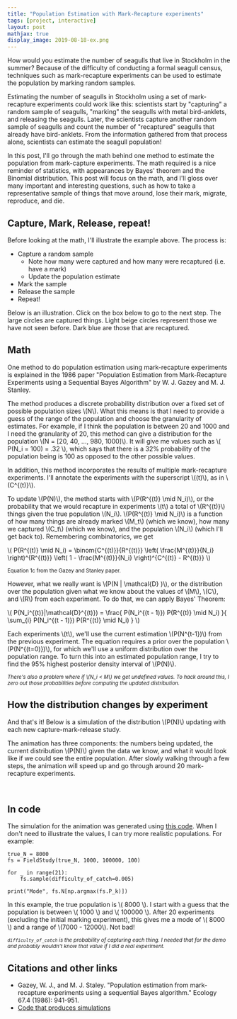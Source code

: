 ```yaml
---
title: "Population Estimation with Mark-Recapture experiments"
tags: [project, interactive]
layout: post
mathjax: true
display_image: 2019-08-18-ex.png
---
```


How would you estimate the number of seagulls that live in Stockholm in the summer? Because of the difficulty of conducting a formal seagull census,
techniques such as mark-recapture experiments can be used to estimate the population by marking random samples.

Estimating the number of seagulls in Stockholm using a set of mark-recapture experiments could work like this: scientists start by "capturing" a random sample of seagulls, "marking" the seagulls with metal bird-anklets, and releasing the seagulls. Later, the scientists capture another random sample of seagulls and count the number of "recaptured" seagulls that already have bird-anklets. From the information gathered from that process alone, scientists can estimate the seagull population!

In this post, I'll go through the math behind one method to estimate the population from mark-capture experiments. The math required is a nice reminder of statistics, with appearances by Bayes' theorem and the Binomial distribution. This post will focus on the math, and I'll gloss over many important and interesting questions, such as how to take a representative sample of things that move around, lose their mark, migrate, reproduce, and die.


## Capture, Mark, Release, repeat!

Before looking at the math, I'll illustrate the example above. The process is:

* Capture a random sample
  * Note how many were captured and how many were recaptured (i.e. have a mark)
  * Update the population estimate
* Mark the sample
* Release the sample
* Repeat!

Below is an illustration. Click on the box below to go to the next step. The large circles are captured things. Light beige circles represent those we have not seen before. Dark blue are those that are recaptured.

<div id="intro"></div>

## Math

One method to do population estimation using mark-recapture experiments is explained in the 1986 paper "Population Estimation from Mark-Recapture Experiments using a Sequential Bayes Algorithm" by W. J. Gazey and M. J. Stanley.

The method produces a discrete probability distribution over a fixed set of possible population sizes \\(N\\).
What this means is that I need to provide a guess of the range of the population and choose the granularity of estimates.
For example, if I think the population is between 20 and 1000 and I need the granularity of 20, this method can give a distribution for the population \\(N = [20, 40, ..., 980, 1000]\\). It will give me values such as \\( P(N_i = 100) = .32 \\), which says that there is a 32% probability of the population being is 100 as opposed to the other possible values.

In addition, this method incorporates the results of multiple mark-recapture experiments. I'll annotate the experiments with the superscript \\((t)\\), as in \\(C^{(t)}\\).

To update \\(P(N)\\), the method starts with \\(P(R^{(t)} \mid N_i)\\), or the probability that we would recapture in experiments \\(t\\) a total of \\(R^{(t)}\\) things given the true population \\(N_i\\). \\(P(R^{(t)} \mid N_i)\\) is a function of how many things are already marked \\(M_t\\) (which we know), how many we captured \\(C_t\\) (which we know), and the population \\(N_i\\) (which I'll get back to).
Remembering combinatorics, we get

\\(
P(R^{(t)} \mid N_i) =
  \binom{C^{(t)}}{R^{(t)}}
  \left(
    \frac{M^{(t)}}{N_i}
  \right)^{R^{(t)}}
  \left(
    1 - \frac{M^{(t)}}{N_i}
  \right)^{C^{(t)} - R^{(t)}}
\\)

<small>Equation 1c from the Gazey and Stanley paper.</small>

However, what we really want is \\(P(N | \mathcal{D} )\\), or the distribution over the population given what we know about the values of \\(M\\), \\(C\\), and \\(R\\) from each experiment.
To do that, we can apply Bayes' Theorem:

\\(
P(N_i^{(t)}|\mathcal{D}^{(t)}) = \frac{
  P(N_i^{(t - 1)}) P(R^{(t)} \mid N_i)
}{
  \sum_{i} P(N_i^{(t - 1)}) P(R^{(t)} \mid N_i)
}
\\)

Each experiments \\(t\\), we'll use the current estimation \\(P(N^{t-1})\\) from the previous experiment. The equation requires a prior over the population \\(P(N^{(t=0)})\\), for which we'll use a uniform distribution over the population range.
To turn this into an estimated population range, I try to find the 95% highest posterior density interval of \\(P(N)\\).

<small>*There's also a problem where if \\(N_i < M\\) we get undefined values. To hack around this, I zero out those probabilities before computing the updated distribution.*</small>

## How the distribution changes by experiment

And that's it! Below is a simulation of the distribution \\(P(N)\\) updating with each new capture-mark-release study.

The animation has three components: the numbers being updated, the current distribution \\(P(N)\\) given the data we know, and what it would look like if we could see the entire population. After slowly walking through a few steps, the animation will speed up and go through around 20 mark-recapture experiments.


<div id="graph">&nbsp;</div>

## In code

The simulation for the animation was generated using <a href="https://gist.github.com/jessstringham/c1a9f90ef62672597b07713ce68fd439">this code</a>. When I don't need to illustrate the values, I can try more realistic populations. For example:

```
true_N = 8000
fs = FieldStudy(true_N, 1000, 100000, 100)

for _ in range(21):
    fs.sample(difficulty_of_catch=0.005)

print("Mode", fs.N[np.argmax(fs.P_k)])
```

In this example, the true population is \\( 8000 \\). I start with a guess that the population is between \\( 1000 \\) and \\( 100000 \\). After 20 experiments (excluding the initial marking experiment), this gives me a mode of \\( 8000 \\) and a range of \\(7000 - 12000\\). Not bad!

<small>*`difficulty_of_catch` is the probability of capturing each thing. I needed that for the demo and probably wouldn't know that value if I did a real experiment.*</small>

## Citations and other links

 - Gazey, W. J., and M. J. Staley. "Population estimation from mark‐recapture experiments using a sequential Bayes algorithm." Ecology 67.4 (1986): 941-951.
 - <a href="https://gist.github.com/jessstringham/c1a9f90ef62672597b07713ce68fd439">Code that produces simulations</a>

<script src="/assets/js/d3.v5.min.js"></script>


<script src="/assets/js/d3.v5.min.js"></script>

<style type="text/css">

.hiddenDotsTitle {
  color: #CCC;
  padding: 5px;
  margin: 2px;
  font-family: Courier;
  height: 1em;
  display: inline-block;

  -moz-user-select: none;
  -webkit-user-select: none;
  -ms-user-select: none;
  user-select: none;
}

.highlightedDotsTitle {
  color: #000;
  background-color: #dbd5b5;
  padding: 5px;
  margin: 2px;
  font-family: Courier;
  height: 1em;
  display: inline-block;

  -moz-user-select: none;
  -webkit-user-select: none;
  -ms-user-select: none;
  user-select: none;
}

.timestepDots {
  color: #000;
  border-right: 1px solid #CCC;
  padding: 5px;
  margin: 2px;
  font-family: Courier;
}

.guessDot {
  padding: 5px;
  margin: 2px;
  margin-right: 40px;
}

.continueBtn {
  font-family: Helvetica;
  border: 1px solid #000;
  background-color: #0f8b8d;
  color: #FFF;
  padding: 5px;
  margin: 2px;
  text-align: center;
  display:table-cell;

  //ugh
  -moz-user-select: none;
  -webkit-user-select: none;
  -ms-user-select: none;
  user-select: none;
}

.labelContainer {
  display: flex;
  flex-direction: row;
  flex-wrap: wrap;
}

.labelTinyBox {
  flex: initial;
}

</style>


<script>

var width = window.innerWidth;
var height = 300;

var boldColor = '#0f8b8d';
var dotColor = '#dbd5b5'

var big_size_num = 13
var base_size = '2px';
var big_size = big_size_num + 'px';
this.styles = {
  'normal': {
    'fill': dotColor,
    'stroke_width': 0,
    'r': base_size,
  },
  'marked': {
    'fill': boldColor,
    'stroke_width': 0,
    'r': base_size,
  },
  'recaptured': {
    'fill': boldColor,
    'stroke_width': 3,
    'color': '#000',
    'r': big_size,
  },
  'captured': {
    'fill': dotColor,
    'stroke_width': 3,
    'color': '#000',
    'r': big_size,
  }
}

var quickWait = 100;
var normalWait = 500;
var longWait = 1000;


class ValuesAnimation {
  constructor(selection, width, height, trueN) {
    this.selection = selection;
    this.width = width;
    this.height = height;
    this.trueN = trueN;
  }

  makeLabel(div, name) {
    return div.append('td')
      .html(name + "<sub>0</sub> = ")
      .style('font-family', 'Courier')
      .style('text-align', 'right')
      .style('color', '#c2b8b2');
  }

  makeValue(div) {
    return div.append('td')
      .html("&nbsp;")
      .style('font-family', 'Courier')
      .style('color', '#c2b8b2');
  }

  draw() {
    var table = this.selection
      .style('height', this.height)
      .style('width', this.width)
      .append('div')
      .style('border', '0.5px solid #eee')
      .append('table');

    var marked = table.append('tr');
    this.markedLabel = this.makeLabel(marked, 'marked');
    this.markedValue = this.makeValue(marked);

    var captured = table.append('tr');
    this.capturedLabel = this.makeLabel(captured, 'captured');
    this.capturedValue = this.makeValue(captured);

    var recaptured = table.append('tr');
    this.recapturedLabel = this.makeLabel(recaptured, 'recaptured');
    this.recapturedValue = this.makeValue(recaptured);

    var guess = table.append('tr');
    this.guessLabel = this.makeLabel(guess, 'guess');
    this.guessValue = this.makeValue(guess);
  }

  updateThing(labelSelector, valueSelector, name, timestamp, value) {
    labelSelector.transition().duration(quickWait).style('color', "#000");
    labelSelector.html(name + "<sub>" + timestamp + "</sub> = ");
    valueSelector.html(value);
    valueSelector
      .transition()
      .duration(quickWait)
      .style('background-color', '#0f8b8d')
      .style('color', "#000")
      .on('start', function () {})
      .transition()
      .delay(quickWait)
      .duration(quickWait)
      .style('background-color', '#FFF')
      .style('color', "#000");
  }

  updateMarked(timestamp, value) {
    this.updateThing(this.markedLabel, this.markedValue, "marked", timestamp, value);
  }

  updateCaptured(timestamp, value) {
    this.updateThing(this.capturedLabel, this.capturedValue, "captured", timestamp, value);
  }

  updateRecaptured(timestamp, value) {
    this.updateThing(this.recapturedLabel, this.recapturedValue, "recaptured", timestamp, value);
  }

  updateGuess(timestamp, value) {
    this.updateThing(this.guessLabel, this.guessValue, "guess", timestamp, value);
  }

  mute() {
    this.markedLabel.transition().duration(quickWait).style('color', '#c2b8b2');
    this.markedValue.transition().duration(quickWait).style('color', '#c2b8b2');
    this.capturedLabel.transition().duration(quickWait).style('color', '#c2b8b2');
    this.capturedValue.transition().duration(quickWait).style('color', '#c2b8b2');
    this.recapturedLabel.transition().duration(quickWait).style('color', '#c2b8b2');
    this.recapturedValue.transition().duration(quickWait).style('color', '#c2b8b2');
    this.guessLabel.transition().duration(quickWait).style('color', '#c2b8b2');
    this.guessValue.transition().duration(quickWait).style('color', '#c2b8b2');
  }
}

class HistogramAnimation {
  constructor(selection, width, height, xs, trueN, range) {
    this.selection = selection;
    this.width = width;
    this.height = height;

    this.barWidth = xs[1] - xs[0];

    this.labelHeight = 30;
    this.plotHeight = this.height - this.labelHeight;

    // prepare the scales
    this.xScale = d3.scaleLinear()
      .domain([0, d3.max(xs) + this.barWidth])
      .range([0, this.width]);

    this.yScale = d3.scaleLinear()
      .domain(range)
      .range([this.plotHeight, 0]);

    this.xs = xs;

    this.attrFunc = function (x, y, hpd) {
      return {
        'fill': x == trueN ? boldColor : dotColor,
        'opacity': x >= hpd[0] && x <= hpd[1] ? 1 : 0.5
      }
    };
  }

  draw(data) {
    var xScale = this.xScale;
    var yScale = this.yScale;
    var xs = this.xs;
    var attrFunc = this.attrFunc;
    var barWidth = this.barWidth;
    var width = this.width;
    var height = this.height;
    var plotHeight = this.plotHeight;
    var labelHeight = this.labelHeight;

    this.plotSelection = this.selection.append('svg')
        .attr("width", width)
        .attr("height", plotHeight)
      .append("g")
        .attr("transform", "translate(" + 0 + "," + -labelHeight + ")");

    this.label = this.selection.append('div')
      .html("<center>P(N|D<sub>0</sub>)</center>")
      .style("font-family", "Courier")
      .attr("transform", "translate(0, " + this.labelHeight - 5 + ")")

    this.bars = this.plotSelection.selectAll("bar")
      .data(data.dist)
      .enter().append("g")
      .attr("class", "bar")
      .attr("transform", function(d, i) {
        return "translate(" + xScale(xs[i] - barWidth/2) + "," + yScale(d) + ")";
      });

    this.bars.append("rect")
      .attr("width", xScale(barWidth) - 1) // assumes equally spaced domain
      .attr("height", function(d) {
        return plotHeight - yScale(d);
      })
      .attr('fill', function(d, i) {return attrFunc(xs[i], d, data.hpd)['fill']})
      .attr('opacity', function(d, i) {return attrFunc(xs[i], d, data.hpd)['opacity']})

    this.plotSelection.append("g")
      .attr("class", "x axis")
      .attr("transform", "translate(0," + plotHeight + ")")
      .call(d3.axisBottom(xScale).tickValues(xs.filter(function(d, i) { return i % 3 == 0})));
  }

  updateDist(timestep, data, speedy) {
    var xScale = this.xScale;
    var yScale = this.yScale;
    var xs = this.xs;
    var attrFunc = this.attrFunc;
    var barWidth = this.barWidth;
    var width = this.width;
    var height = this.height;
    var label = this.label;
    var plotHeight = this.plotHeight;

    var durationLong = longWait;
    var durationNormal = normalWait;

    if (speedy) {
      durationLong /= 2
      durationNormal /=2
    }

    var animation = this.bars.data(data.dist)

    if (!speedy) {
      animation = animation
        .transition()
        .duration(durationNormal)
        .on('start', function () {
          d3.active(this).select('rect')
          .attr('fill', boldColor)
        })
    }

    animation
      .transition()
      .duration(durationLong)
      // move down
      .attr("transform", function (d, i) {
        return "translate(" + xScale(xs[i] - barWidth/2) + "," + yScale(d) + ")";
      })
      .on('start', function (d, i) {
        // update rectangle size
        d3.active(this).select('rect')
        .attr("height", function (d) {
          return plotHeight - yScale(d);
        });
        // update label
        label.html("<center>P(N|D<sub>" + timestep + "</sub>)</center>")
      })
      .transition()
      .duration(durationNormal)
      .on('start', function (d, i) {
        d3.active(this).select('rect')
        // oof be careful, this uses the i from the outside
        .attr('fill', function(d) {return attrFunc(xs[i], d, data.hpd)['fill']})
        .attr('opacity', function(d) {return attrFunc(xs[i], d, data.hpd)['opacity']})
      })
  }
}


class ScatterAnimation {
  constructor(selector, width, height) {
    this.selector = selector;
    this.width = width;
    this.height = height;

    var margin = big_size_num + 3;

    this.xScale = d3.scaleLinear()
        .domain([0, 1])
        .range([margin, width - margin]);

    this.yScale = d3.scaleLinear()
        .domain([0, 1])
        .range([height - margin, margin]);
  }

  draw(data) {
    var xScale = this.xScale;
    var yScale = this.yScale;
    var width = this.width;
    var height = this.height;
    var margin = this.margin;

    this.points = this.selector
      .append('svg')
      .attr("width", width)
      .attr("height", height)
    .append("g")
    .selectAll('.points')
      .data(data)
      .enter().append('circle')
        .attr("cx", function(d) { return xScale(d["x"]) })
        .attr("cy", function(d) { return yScale(d["y"]) })
        .attr("r", 0)
        .attr("fill", styles['normal'].fill)
        .attr("r", base_size)
        .attr('stroke', '#000')
        .attr("stroke-width", styles['normal'].stroke_width);
  }

  capture(timestep, speed) {
    this.points
      .transition()
      .duration(speed)
      .attr("r", function (d, i) { return styles[d.statuses[timestep]].r })
      .attr("stroke-width", function (d, i) { return styles[d.statuses[timestep]].stroke_width })
  }

  mark(timestep, speed) {
    this.points
      .transition()
      .duration(speed)
      .attr("fill", function (d, i) { return styles[d.statuses[timestep] == 'captured' ? 'marked' : d.statuses[timestep]].fill })
  }

  continue(speed) {
    this.points
      .transition()
      .duration(speed)
      .attr("r", function (d, i) { return base_size })
      .attr("stroke-width", styles['normal'].stroke_width)
  }
}


class DotAnimation {
  constructor(selector, width, height, maxCount, trueN) {
    this.selector = selector

    this.height = height;
    this.width = width;

    this.trueN = trueN;

    this.xScale = d3.scaleLinear()
      .domain([0, maxCount])
      .range([20, width]);
  }

  draw(data) {
    this.data = data;

    this.labels = this.selector.append('div').attr('class', 'labelContainer')

    var timestepLabel = this.labels.append('div').text("Timestep: " + 0).attr('class', 'timestepDots labelTinyBox');
    var guess = this.labels.append('div').style('font-family', 'Courier').attr('class', 'labelTinyBox').style('width', 300);

    this.graph = this.selector.append('svg')
      .attr('height', this.height)
      .attr('width', this.width);

    this.title = this.selector.append('div').attr('class', 'labelTinyBox');
    var capture_title = this.title.append("span").text("Capture");
    var mark_title = this.title.append("span").text("Mark");
    var release_title = this.title.append("span").text("Release");

    this.labels.append('div').attr('class', 'continueBtn labelTinyBox').html("Continue &#x25B6;");


    this.highlightTitle = function (title) {
      this.title
        .selectAll('span')
        .attr('class', 'hiddenDotsTitle');

      var mapping = {
        "capture": capture_title,
        "mark": mark_title,
        "release": release_title,
      }

      mapping[title].attr('class', 'highlightedDotsTitle')
    }

    this.setTimestep = function (timestep) {
      timestepLabel.text("Timestep: " + timestep)
    }

    this.setGuess = function (timestep, highlight) {
      guess.html("guess<sub>" + timestep + "</sub>: " + this.data[timestep].guess[0] + " - " + this.data[timestep].guess[1] + " (actual: " + this.trueN + ")")
        .attr("class", "guessDot")

      if (highlight) {
        guess
          .transition()
          .style('background-color', boldColor)
          .transition()
          .style('background-color', '#fff')
      }
    }

    this.setGuess(0, false);

    var capture = this.capture.bind(this);
    this.selector.on('click', function () { capture(0) })
  }

  capture(timestep) {
    var xScale = this.xScale;
    var height = this.height;
    var setGuess = this.setGuess.bind(this);

    var numDots = this.data[timestep].labels.length;

    if (timestep >= this.data.length) {
      timestep = 0
    }

    this.setTimestep(timestep)
    this.highlightTitle('capture')

    var datagraph = this.graph.selectAll('.points')
      .data(this.data[timestep].labels)
      .enter().append('circle')
        .attr("cx", function(d, i) { return xScale(i) })
        .attr("cy", height/2)
        .attr("r", 0)
        .attr("fill", function (d) { return styles[d].fill })
        .attr('stroke', '#000')
        .attr("stroke-width", styles['normal'].stroke_width)
        .transition()
        .duration(500)
        .attr('r', big_size_num + 'px')
        .attr("stroke-width", function (d, i) { return styles[d].stroke_width })
      .on('end', function() { setGuess(timestep, timestep != 0)});

    this.points = this.graph.selectAll('circle');

    var mark = this.mark.bind(this);
    this.selector.on('click', function () { mark(timestep) })
  }

  mark(timestep) {
    this.points
      .transition()
      .duration(500)
      .attr("fill", styles['marked'].fill )

    this.highlightTitle('mark')

    var continueFunc = this.continueFunc.bind(this);

    this.selector.on('click', function () { continueFunc(timestep) })
  }

  continueFunc(timestep) {
    var graph = this.graph;

    this.highlightTitle('release')

    this.graph.selectAll('circle')
      .transition()
      .duration(500)
      .attr("stroke-width", 0)
      .attr('r', base_size)
      .attr('fill', '#fff')
      .on('end', function() { graph.selectAll('circle').remove();})

      var capture = this.capture.bind(this);

      this.selector.on('click', function () { capture(timestep + 1) })
  }
}


function expandSequenceData(data) {
  // Come up with locations for points
  var expandedData = d3.range(data.trueN).map(function() {
    return {
      "x": Math.random(),
      "y": Math.random(),
      "statuses": d3.range(data.sequence.length).map(function() {return "normal"})
    }
  });

  // iterate through sequence and check status, either "recaptured", "captured", "marked", or "normal"
  data.sequence.forEach(function(sample, time_i) {
      sample.captured.forEach(function(recaptured_i) {
          expandedData[recaptured_i]['statuses'][time_i] = 'captured'
      })

      sample.captured.forEach(function(captured_i) {
          for (var i = time_i + 1; i < data.sequence.length; i++) {
              expandedData[captured_i]['statuses'][i] = 'marked'
          }
      })
      sample.recaptured.forEach(function(recaptured_i) {
          expandedData[recaptured_i]['statuses'][time_i] = 'recaptured'
      })
  })

  return expandedData;
}

function makeCirclesSequenceData(data) {
  return data.sequence.map(function(sample, time_i) {
    return {
      'guess': sample.hpd,
      'labels': sample.captured.map(function(captured_i) {
        return sample.recaptured.indexOf(captured_i) == -1 ? 'captured' : 'recaptured'
      })
    }
  })
}

function introPlot(data) {
  var graph = d3.select("#intro");

  var trueN = data.trueN;
  var data =  makeCirclesSequenceData(data);
  var animator = new DotAnimation(graph, 720, 60, d3.max(data.map(function(d) { return d.labels.length })), trueN);

  animator.draw(data);
  animator.capture(0);  // begin interactive animation
}

function fancyPlot(data) {

  var graph = d3.select("#graph")
    .style('display', 'flex')
    .style('flex-wrap', 'wrap')

  var leftWidth = 320;
  var rightWidth = 320

  startBtn = graph.append('div')
    .attr('class', 'continueBtn')
    .style('width', width)
    .style('height', height)
    .style('opacity', 1)
  startBtn
    .append('p')
    .style('margin-top', '20px')
    .style('font-size', '24px')
    .text('start!');

  var leftPanel = graph.append("div").style("width", leftWidth + 'px');
  var rightPanel = graph.append("div").style("width", rightWidth + 'px');

  var numbers = leftPanel.append("div");
  var distPlot = leftPanel.append('div');
  var scatter = rightPanel.append("div");

  var numDrawer = new ValuesAnimation(
    numbers,
    leftWidth - 10,
    height/3,
    data.trueN,
  )

  var distDrawer = new HistogramAnimation(
    distPlot,
    rightWidth,
    height * 2/3,
    data.distDomain,
    data.trueN,
    [0, d3.max(data.sequence.map(function(x) { return d3.max(x.dist) }))],
  )

  var scatterDrawer = new ScatterAnimation(
    scatter,
    leftWidth - 10,
    height,
  )

  var expandedData = expandSequenceData(data);

  var steps = data.sequence.length;
  function next(timestep, speedy) {

    var durationLong = longWait;
    var durationNormal = normalWait;
    var durationQuick = quickWait;

    var animation = graph
      .transition()
      .duration(durationLong)
      .delay(1000)
      .on("start", function() {
        scatterDrawer.capture(timestep, normalWait)
      })

    if (speedy) {
      animation = animation.transition()
        .duration(durationNormal * 2)
        .on("start", function() {
          numDrawer.updateMarked(timestep, data.sequence[timestep].M)
          numDrawer.updateCaptured(timestep, data.sequence[timestep].C)
          numDrawer.updateRecaptured(timestep, data.sequence[timestep].R)
          distDrawer.updateDist(timestep, data.sequence[timestep], speedy)
          numDrawer.updateGuess(timestep, "" + data.sequence[timestep].hpd[0] + '-' + data.sequence[timestep].hpd[1])
        })
    } else {
      animation = animation
        .transition()
        .duration(durationNormal)
        .on("start", function() { numDrawer.updateMarked(timestep, data.sequence[timestep].M) })
        .transition()
        .duration(durationNormal)
        .on("start", function() { numDrawer.updateCaptured(timestep, data.sequence[timestep].C) })
        .transition()
        .duration(durationNormal)
        .on("start", function() {numDrawer.updateRecaptured(timestep, data.sequence[timestep].R) })
        .transition()
        .duration(durationLong + durationNormal * 3)
        .on('start', function () {
          distDrawer.updateDist(timestep, data.sequence[timestep], speedy)
        })
        .transition()
        .duration(durationNormal)
        .on('start', function () {
          numDrawer.updateGuess(timestep, "" + data.sequence[timestep].hpd[0] + '-' + data.sequence[timestep].hpd[1])
        })
    }

    animation = animation
      .transition()
      .duration(durationNormal)
      .on('start', function() { scatterDrawer.mark(timestep, durationNormal); })

    if (speedy) {
      animation
        .transition()
        .duration(durationNormal)
        .on('start', function() {
          scatterDrawer.continue(durationNormal);
        })
    } else {
      animation = animation.transition()
        .duration(durationNormal)
        .on('start', function() { scatterDrawer.continue(durationNormal); })
        .transition()
        .delay(durationLong)
        .duration(durationNormal)
        .on('start', function() { numDrawer.mute(); })
    }

    animation.on('end', function () {
      if (timestep <= 2) {
        next(timestep + 1, false);
      }
      else if (timestep + 1 < steps) {
        next(timestep + 1, true);
      }
    })
  }

  // start!
  graph.on('click', function() {
    graph.transition()
      .style('opacity', 0)
      .on('end', function() {
        startBtn.remove();

        scatterDrawer.draw(expandedData)
        distDrawer.draw(data.sequence[0])
        numDrawer.draw();
        graph.transition()
          .duration(longWait)
          .style('opacity', 1)
          .style('height', (50 + height) + 'px')
          .transition()
          .delay(normalWait)
          .duration(normalWait)
          .on("start", function() { scatterDrawer.capture(0, normalWait); })
          .transition()
          .duration(quickWait)
          .on('start', function() { scatterDrawer.mark(0, normalWait); })
          .transition()
          .delay(normalWait)
          .duration(quickWait)
          .on('start', function() { scatterDrawer.continue(normalWait); })
          .on('end', function () {
            next(1, false);
          });

        graph.on('click', function () {})
      });
  })
}

function plot(data) {
  introPlot(data);
  fancyPlot(data);
}

var simulation_data = d3.json("/data/20190810_population_estimate.json");
simulation_data.then(function (data) {plot(data)});

</script>



